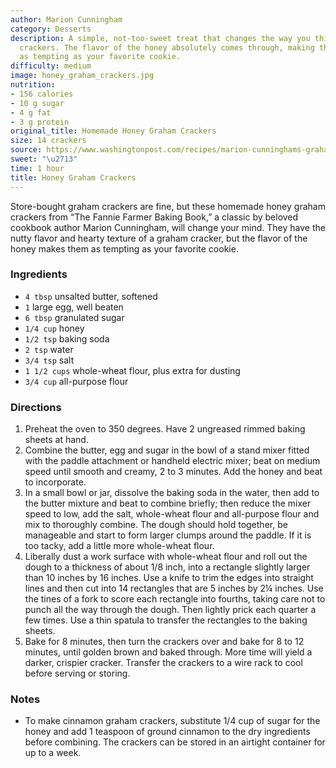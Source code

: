 ```yaml
---
author: Marion Cunningham
category: Desserts
description: A simple, not-too-sweet treat that changes the way you think about graham
  crackers. The flavor of the honey absolutely comes through, making these crackers
  as tempting as your favorite cookie.
difficulty: medium
image: honey_graham_crackers.jpg
nutrition:
- 156 calories
- 10 g sugar
- 4 g fat
- 3 g protein
original_title: Homemade Honey Graham Crackers
size: 14 crackers
source: https://www.washingtonpost.com/recipes/marion-cunninghams-graham-crackers/12716/
sweet: "\u2713"
time: 1 hour
title: Honey Graham Crackers
---
```

Store-bought graham crackers are fine, but these homemade honey graham crackers from “The Fannie Farmer Baking Book,” a classic by beloved cookbook author Marion Cunningham, will change your mind. They have the nutty flavor and hearty texture of a graham cracker, but the flavor of the honey makes them as tempting as your favorite cookie.

### Ingredients

* `4 tbsp` unsalted butter, softened
* `1` large egg, well beaten
* `6 tbsp` granulated sugar
* `1/4 cup` honey
* `1/2 tsp` baking soda
* `2 tsp` water
* `3/4 tsp` salt
* `1 1/2 cups` whole-wheat flour, plus extra for dusting
* `3/4 cup` all-purpose flour

### Directions

1. Preheat the oven to 350 degrees. Have 2 ungreased rimmed baking sheets at hand.
2. Combine the butter, egg and sugar in the bowl of a stand mixer fitted with the paddle attachment or handheld electric mixer; beat on medium speed until smooth and creamy, 2 to 3 minutes. Add the honey and beat to incorporate.
3. In a small bowl or jar, dissolve the baking soda in the water, then add to the butter mixture and beat to combine briefly; then reduce the mixer speed to low, add the salt, whole-wheat flour and all-purpose flour and mix to thoroughly combine. The dough should hold together, be manageable and start to form larger clumps around the paddle. If it is too tacky, add a little more whole-wheat flour.
4. Liberally dust a work surface with whole-wheat flour and roll out the dough to a thickness of about 1/8 inch, into a rectangle slightly larger than 10 inches by 16 inches. Use a knife to trim the edges into straight lines and then cut into 14 rectangles that are 5 inches by 2¼ inches. Use the tines of a fork to score each rectangle into fourths, taking care not to punch all the way through the dough. Then lightly prick each quarter a few times. Use a thin spatula to transfer the rectangles to the baking sheets.
5. Bake for 8 minutes, then turn the crackers over and bake for 8 to 12 minutes, until golden brown and baked through. More time will yield a darker, crispier cracker. Transfer the crackers to a wire rack to cool before serving or storing.

### Notes

- To make cinnamon graham crackers, substitute 1/4 cup of sugar for the honey and add 1 teaspoon of ground cinnamon to the dry ingredients before combining. The crackers can be stored in an airtight container for up to a week.